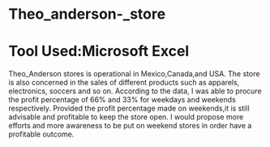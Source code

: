 # Theo_anderson-_store
# Tool Used:Microsoft Excel
Theo_Anderson stores is operational in Mexico,Canada,and USA. The store is also concerned in the sales of different products such as apparels, electronics, soccers and so on.
According to the data, I was able to procure the profit percentage of 66% and 33% for weekdays and weekends respectively. Provided the profit percentage made on weekends,it is still advisable and profitable to keep the store open.
I would propose more efforts and more awareness to be put on weekend stores in order have a profitable outcome.


